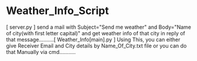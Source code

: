# Weather_Info_Script
[ server.py ] send a mail with Subject="Send me weather" and Body="Name of city(with first letter capital)" and get weather info of that city in reply of that message..........[ Weather_Info[main].py ] Using This, you can either give Receiver Email and City details by Name_Of_City.txt file or you can do that Manually via cmd........... 
